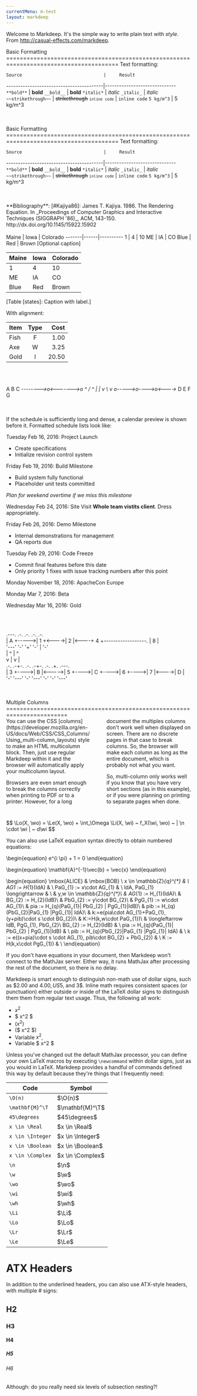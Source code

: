 ```yaml
---
currentMenu: m-test
layout: markdeep
---
```


Welcome to Markdeep. It's the simple way to write plain text with
_style_. From http://casual-effects.com/markdeep.


<markdeep>
Basic Formatting
=======================================================================================
Text formatting:

    Source                               |     Result
-----------------------------------------|------------------------------
`**bold**`                               | **bold**
`__bold__`                               | __bold__
`*italic*`                               | *italic*
`_italic_`                               | _italic_
`~~strikethrough~~`                      | ~~strikethrough~~
<code>`inline code`</code>               | `inline code`
`5 kg/m^3`                               | 5 kg/m^3

</markdeep>
<br></br>



<markdeep>
Basic Formatting
=======================================================================================
Text formatting:

    Source                               |     Result
-----------------------------------------|------------------------------
`**bold**`                               | **bold**
`__bold__`                               | __bold__
`*italic*`                               | *italic*
`_italic_`                               | _italic_
`~~strikethrough~~`                      | ~~strikethrough~~
<code>`inline code`</code>               | `inline code`
`5 kg/m^3`                               | 5 kg/m^3

</markdeep>
<br></br>


<markdeep>
**Bibliography**:
[#Kajiya86]: James T. Kajiya. 1986. The Rendering Equation.
In _Proceedings of Computer Graphics and Interactive Techniques
(SIGGRAPH '86)_, ACM, 143-150. http://dx.doi.org/10.1145/15922.15902

</markdeep>
<br></br>


<markdeep>
Maine | Iowa | Colorado
-------|------|----------
  1   |  4   |   10
 ME   |  IA  |   CO
Blue  | Red  | Brown
[Optional caption]


Maine | Iowa | Colorado
-------|------|----------
  1   |  4   |   10
 ME   |  IA  |   CO
Blue  | Red  | Brown
[Table [states]: Caption with label.]


With alignment:

Item | Type | Cost
---- |:----:| ----:
Fish |  F   | 1.00
Axe  |  W   | 3.25
Gold |  I   |20.50

</markdeep>
<br></br>


<diagram>

A         B         C
*-------->o<------->o
^        / ^        |
|       v   \       v
o----->o---->o<---->*
D      E     F      G

</diagram>
<br></br>


<markdeep>
If the schedule is sufficiently long and dense, a calendar preview
is shown before it. Formatted schedule lists
look like:

Tuesday Feb 16, 2016: Project Launch
 - Create specifications
 - Initialize revision control system

Friday Feb 19, 2016: Build Milestone
 - Build system fully functional
 - Placeholder unit tests committed

 _Plan for weekend overtime if we miss this milestone_

Wednesday Feb 24, 2016: Site Visit
 **Whole team vistits client**. Dress appropriately.

Friday Feb 26, 2016: Demo Milestone
 - Internal demonstrations for management
 - QA reports due

Tuesday Feb 29, 2016: Code Freeze
 - Commit final features before this date
 - Only priority 1 fixes with issue tracking numbers
   after this point

Monday November 18, 2016: ApacheCon Europe

Monday Mar 7, 2016: Beta

Wednesday Mar 16, 2016: Gold

</markdeep>
<br></br>


<diagram>

.---.       .-.        .-.       .-.                                       .-.              
| A +----->| 1 +<---->| 2 |<----+ 4 +------------------.                  | 8 |             
'---'       '-'        '+'       '-'                    |                  '-'              
                       |         ^                     |                   ^               
                       v         |                     v                   |               
                      .-.      .-+-.        .-.      .-+-.      .-.       .+.       .---.  
                     | 3 +---->| B |<----->| 5 +---->| C +---->| 6 +---->| 7 |<---->| D |  
                      '-'      '---'        '-'      '---'      '-'       '-'       '---'  

</diagram>
<br></br>


<markdeep>
Multiple Columns
========================================================================
<div style="columns:2;-webkit-columns:2;-moz-columns:2;column-gap:3em;-webkit-column-gap:3em;-moz-column-gap:3em">
You can use the CSS
[columns](https://developer.mozilla.org/en-US/docs/Web/CSS/CSS_Columns/Using_multi-column_layouts)
style to make an HTML multicolumn block. Then, just use regular Markdeep within it and the
browser will automatically apply your multicolumn layout.

Browsers are even smart enough to break the columns correctly when
printing to PDF or to a printer. However, for a long document the
multiples columns don't work well when displayed on screen. There are
no discrete pages in that case to break columns. So, the browser will
make each column as long as the entire document, which is probably not
what you want.

So, multi-column only works well if you know that you have very short
sections (as in this example), or if you were planning on printing to
separate pages when done.
</div>
</markdeep>
<br></br>


<markdeep>
$$ \Lo(X, \wo) = \Le(X, \wo) + \int_\Omega \Li(X, \wi) ~ f_X(\wi, \wo) ~ | \n \cdot \wi | ~ d\wi $$

You can also use LaTeX equation syntax directly to obtain numbered
equations:

\begin{equation}
e^{i \pi} + 1 = 0
\end{equation}

\begin{equation}
\mathbf{A}^{-1}\vec{b} = \vec{x}
\end{equation}

\begin{equation}
\mbox{ALICE} & \mbox{BOB} \\
x \in \mathbb{Z}_{q}^{*} & \\
AG1 := H_{1}(IdA) & \\
PaG_{1} := x\cdot AG_{1} & \\
IdA, PaG_{1} \longrightarrow & \\
&  y,w \in \mathbb{Z}_{q}^{*}\\
&  AG_{1} := H_{1}(IdA)\\
&  BG_{2} := H_{2}(IdB)\\
& PbG_{2} := y\cdot BG_{2}\\
& PgG_{1} := w\cdot AG_{1}\\
& pia := H_{q}(PaG_{1}\| PbG_{2} \| PgG_{1}\|IdB)\\
& pib := H_{q}(PbG_{2}\|PaG_{1} \|PgG_{1}\| IdA)\\
& k:=e(pia\cdot AG_{1}+PaG_{1},(y+pib)\cdot s \cdot BG_{2})\\
& K:=H(k,w\cdot PaG_{1})\\
& \longleftarrow IdB, PgG_{1}, PbG_{2}\\
BG_{2} := H_{2}(IdB) & \\
pia := H_{q}(PaG_{1}\| PbG_{2} \| PgG_{1}\|IdB) & \\
pib := H_{q}(PbG_{2}\|PaG_{1} \|PgG_{1}\| IdA) & \\
k := e((x+pia)\cdot s \cdot AG_{1}, pib\cdot BG_{2} + PbG_{2}) & \\
K := H(k,x\cdot PgG_{1}) & \\
\end{equation}

If you don't have equations in your document, then Markdeep won't
connect to the MathJax server. Either way, it runs MathJax after
processing the rest of the document, so there is no delay.

Markdeep is smart enough to distinguish non-math use of dollar signs,
such as $2.00 and $4.00, US$5, and 3$. Inline
math requires consistent spaces (or punctuation) either outside or inside
of the LaTeX dollar signs to distinguish them them from
regular text usage. Thus, the following all work:

- $x^2$
- $ x^2 $
- ($x^2$)
- ($ x^2 $)
- Variable $x^2$,
- Variable $ x^2 $

Unless you've changed out the default MathJax processor, you can define
your own LaTeX macros by executing `\newcommand` within dollar signs,
just as you would in LaTeX.  Markdeep provides a handful of commands
defined this way by default because they're things that I frequently
need:

   Code            |   Symbol
-------------------|------------
 `\O(n)`           |  $\O(n)$
 `\mathbf{M}^\T`   |  $\mathbf{M}^\T$
 `45\degrees`      |  $45\degrees$
 `x \in \Real`     |  $x \in \Real$
 `x \in \Integer`  |  $x \in \Integer$
 `x \in \Boolean`  |  $x \in \Boolean$
 `x \in \Complex`  |  $x \in \Complex$
 `\n`              |  $\n$
 `\w`              |  $\w$
 `\wo`             |  $\wo$
 `\wi`             |  $\wi$
 `\wh`             |  $\wh$
 `\Li`             |  $\Li$
 `\Lo`             |  $\Lo$
 `\Lr`             |  $\Lr$
 `\Le`             |  $\Le$


# ATX Headers
In addition to the underlined headers, you can also use ATX-style
headers, with multiple # signs:

## H2
### H3
#### H4
##### H5
###### H6
Although: do you really need six levels of subsection nesting?!
</markdeep>
<br></br>



<script>window.markdeepOptions = {mode: 'html'};</script>
<script src="markdeep.min.js"></script>
<script src="https://casual-effects.com/markdeep/latest/markdeep.min.js"></script>
